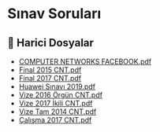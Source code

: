 # Sınav Soruları


<!--Index-->

## 📂 Harici Dosyalar

- [COMPUTER NETWORKS FACEBOOK.pdf](./COMPUTER%20NETWORKS%20FACEBOOK.pdf)
- [Final 2015 CNT.pdf](./Final%202015%20CNT.pdf)
- [Final 2017 CNT.pdf](./Final%202017%20CNT.pdf)
- [Huawei Sınavı 2019.pdf](./Huawei%20S%C4%B1nav%C4%B1%202019.pdf)
- [Vize 2016 Örgün CNT.pdf](./Vize%202016%20%C3%96rg%C3%BCn%20CNT.pdf)
- [Vize 2017 İkili CNT.pdf](./Vize%202017%20%C4%B0kili%20CNT.pdf)
- [Vize Tam 2014 CNT.pdf](./Vize%20Tam%202014%20CNT.pdf)
- [Çalışma 2017 CNT.pdf](./%C3%87al%C4%B1%C5%9Fma%202017%20CNT.pdf)


<!--Index-->

